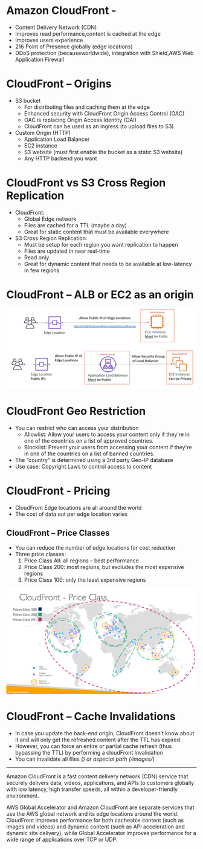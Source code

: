 # Amazon CloudFront -

- Content Delivery Network (CDN)
- Improves read performance,content is cached at the edge
- Improves users experience
- 216 Point of Presence globally (edge locations)
- DDoS protection (becauseworldwide), integration with Shield,AWS Web Application Firewall

# CloudFront – Origins
- S3 bucket
    - For distributing files and caching them at the edge
    - Enhanced security with CloudFront Origin Access Control (OAC)
    - OAC is replacing Origin Access Identity (OAI)
    - CloudFront can be used as an ingress (to upload files to S3)
- Custom Origin (HTTP)
    - Application Load Balancer
    - EC2 instance
    - S3 website (must first enable the bucket as a static S3 website)
    - Any HTTP backend you want

# CloudFront vs S3 Cross Region Replication

- CloudFront:
    - Global Edge network
    - Files are cached for a TTL (maybe a day)
    - Great for static content that must be available everywhere
- S3 Cross Region Replication:
    - Must be setup for each region you want replication to happen
    - Files are updated in near real-time
    - Read only
    - Great for dynamic content that needs to be available at low-latency in few
    regions

# CloudFront – ALB or EC2 as an origin

![alt text](image-76.png)

# CloudFront Geo Restriction
- You can restrict who can access your distribution
    - Allowlist: Allow your users to access your content only if they're in one of the
    countries on a list of approved countries.
    - Blocklist: Prevent your users from accessing your content if they're in one of the
    countries on a list of banned countries.
- The “country” is determined using a 3rd party Geo-IP database
- Use case: Copyright Laws to control access to content

# CloudFront - Pricing
- CloudFront Edge locations are all around the world
- The cost of data out per edge location varies

## CloudFront – Price Classes
- You can reduce the number of edge locations for cost reduction
- Three price classes:
    1. Price Class All: all regions – best performance
    2. Price Class 200: most regions, but excludes the most expensive regions
    3. Price Class 100: only the least expensive regions

![alt text](image-77.png)

# CloudFront – Cache Invalidations
- In case you update the back-end origin, CloudFront doesn’t know about it and will only get the refreshed  content after the TTL has expired
- However, you can force an entire or partial cache refresh (thus bypassing the TTL) by performing a cloudFront Invalidation
- You can invalidate all files (*) or aspecial path (/images/*)



______________________

Amazon CloudFront is a fast content delivery network (CDN) service that securely delivers data, videos, applications, and APIs to customers globally with low latency, high transfer speeds, all within a developer-friendly environment.

AWS Global Accelerator and Amazon CloudFront are separate services that use the AWS global network and its edge locations around the world. CloudFront improves performance for both cacheable content (such as images and videos) and dynamic content (such as API acceleration and dynamic site delivery), while Global Accelerator improves performance for a wide range of applications over TCP or UDP.